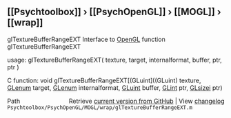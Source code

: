 ## [[Psychtoolbox]] &#8250; [[PsychOpenGL]] &#8250; [[MOGL]] &#8250; [[wrap]]

glTextureBufferRangeEXT  Interface to [OpenGL](OpenGL) function glTextureBufferRangeEXT  
  
usage:  glTextureBufferRangeEXT( texture, target, internalformat, buffer, ptr, ptr )  
  
C function:  void glTextureBufferRangeEXT[(GLuint]((GLuint) texture, [GLenum](GLenum) target, [GLenum](GLenum) internalformat, [GLuint](GLuint) buffer, [GLint](GLint) ptr, [GLsizei](GLsizei) ptr)  




<div class="code_header" style="text-align:right;">
  <span style="float:left;">Path&nbsp;&nbsp;</span> <span class="counter">Retrieve <a href=
  "https://raw.github.com/Psychtoolbox-3/Psychtoolbox-3/beta/Psychtoolbox/PsychOpenGL/MOGL/wrap/glTextureBufferRangeEXT.m">current version from GitHub</a> | View <a href=
  "https://github.com/Psychtoolbox-3/Psychtoolbox-3/commits/beta/Psychtoolbox/PsychOpenGL/MOGL/wrap/glTextureBufferRangeEXT.m">changelog</a></span>
</div>
<div class="code">
  <code>Psychtoolbox/PsychOpenGL/MOGL/wrap/glTextureBufferRangeEXT.m</code>
</div>

